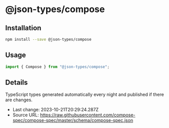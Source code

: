 # @json-types/compose

## Installation

```sh
npm install --save @json-types/compose
```

## Usage

```ts
import { Compose } from "@json-types/compose";
```

## Details

TypeScript types generated automatically every night and published if there are changes.

- Last change: 2023-10-21T20:29:24.287Z
- Source URL: https://raw.githubusercontent.com/compose-spec/compose-spec/master/schema/compose-spec.json
